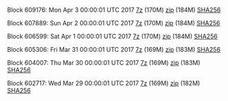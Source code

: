Block 609176: Mon Apr  3 00:00:01 UTC 2017 [7z](https://transfer.sh/45N3Y/bootstrap.dat.20170403.7z) (170M) [zip](https://transfer.sh/qb5L2/bootstrap.dat.20170403.zip) (184M) [SHA256](https://transfer.sh/uhG6q/sha256.txt)

Block 607889: Sun Apr  2 00:00:01 UTC 2017 [7z](https://transfer.sh/Hw54C/bootstrap.dat.20170402.7z) (170M) [zip](https://transfer.sh/VQcCp/bootstrap.dat.20170402.zip) (184M) [SHA256](https://transfer.sh/rmxZ9/sha256.txt)

Block 606599: Sat Apr  1 00:00:01 UTC 2017 [7z](https://transfer.sh/11u1UO/bootstrap.dat.20170401.7z) (170M) [zip](https://transfer.sh/PmQ2m/bootstrap.dat.20170401.zip) (184M) [SHA256](https://transfer.sh/eJ5Kt/sha256.txt)

Block 605306: Fri Mar 31 00:00:01 UTC 2017 [7z](https://transfer.sh/1iIVo/bootstrap.dat.20170331.7z) (169M) [zip](https://transfer.sh/sK8jt/bootstrap.dat.20170331.zip) (183M) [SHA256](https://transfer.sh/6GjeI/sha256.txt)

Block 604007: Thu Mar 30 00:00:01 UTC 2017 [7z](https://transfer.sh/12x7ZX/bootstrap.dat.20170330.7z) (169M) [zip](https://transfer.sh/AXSq0/bootstrap.dat.20170330.zip) (183M) [SHA256](https://transfer.sh/uKqnf/sha256.txt)

Block 602717: Wed Mar 29 00:00:01 UTC 2017 [7z](https://transfer.sh/FqrRm/bootstrap.dat.20170329.7z) (169M) [zip](https://transfer.sh/9famX/bootstrap.dat.20170329.zip) (182M) [SHA256](https://transfer.sh/aTNJj/sha256.txt)
